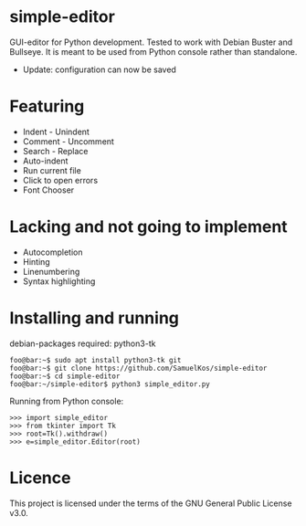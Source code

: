 # simple-editor
GUI-editor for Python development. 
Tested to work with Debian Buster and Bullseye. 
It is meant to be used from Python console rather than standalone.
* Update: configuration can now be saved

# Featuring
* Indent - Unindent
* Comment - Uncomment
* Search - Replace
* Auto-indent
* Run current file
* Click to open errors
* Font Chooser


# Lacking and not going to implement
* Autocompletion
* Hinting
* Linenumbering
* Syntax highlighting

# Installing and running
debian-packages required: python3-tk

```console
foo@bar:~$ sudo apt install python3-tk git
foo@bar:~$ git clone https://github.com/SamuelKos/simple-editor
foo@bar:~$ cd simple-editor
foo@bar:~/simple-editor$ python3 simple_editor.py
```

Running from Python console:

```console
>>> import simple_editor
>>> from tkinter import Tk
>>> root=Tk().withdraw()
>>> e=simple_editor.Editor(root)
```

# Licence
This project is licensed under the terms of the GNU General Public License v3.0.
